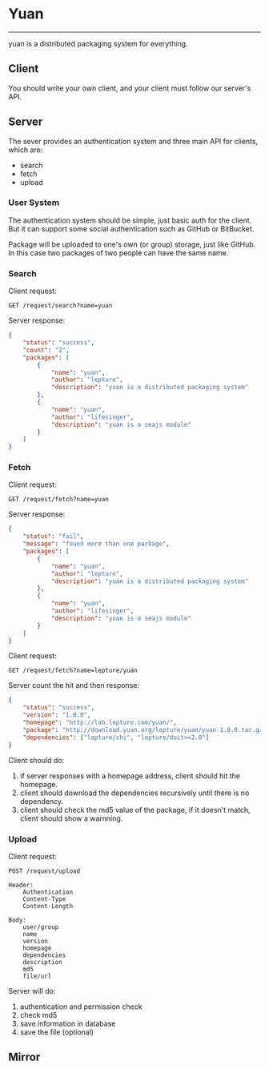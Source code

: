 # Yuan

-----------

yuan is a distributed packaging system for everything.

## Client

You should write your own client, and your client must follow our server's API.


## Server

The sever provides an authentication system and three main API for clients,
which are:

- search
- fetch
- upload


### User System

The authentication system should be simple, just basic auth for the client.
But it can support some social authentication such as GitHub or BitBucket.

Package will be uploaded to one's own (or group) storage, just like GitHub.
In this case two packages of two people can have the same name.

### Search

Client request:

```
GET /request/search?name=yuan
```

Server response:

```json
{
    "status": "success",
    "count": "2",
    "packages": [
        {
            "name": "yuan",
            "author": "lepture",
            "description": "yuan is a distributed packaging system"
        },
        {
            "name": "yuan",
            "author": "lifesinger",
            "description": "yuan is a seajs module"
        }
    ]
}
```


### Fetch

Client request:

```
GET /request/fetch?name=yuan
```

Server response:

```json
{
    "status": "fail",
    "message": "found more than one package",
    "packages": [
        {
            "name": "yuan",
            "author": "lepture",
            "description": "yuan is a distributed packaging system"
        },
        {
            "name": "yuan",
            "author": "lifesinger",
            "description": "yuan is a seajs module"
        }
    ]
}
```


Client request:

```
GET /request/fetch?name=lepture/yuan
```

Server count the hit and then response:

```json
{
    "status": "success",
    "version": "1.0.0",
    "homepage": "http://lab.lepture.com/yuan/",
    "package": "http://download.yuan.org/lepture/yuan/yuan-1.0.0.tar.gz?md5=md5hash",
    "dependencies": ["lepture/chi", "lepture/doit>=2.0"]
}
```

Client should do:

1. if server responses with a homepage address, client should hit the homepage.
2. client should download the dependencies recursively until there is no dependency.
3. client should check the md5 value of the package, if it doesn't match, client should show a warnning.


### Upload

Client request:

```
POST /request/upload

Header:
    Authentication
    Content-Type
    Content-Length

Body:
    user/group
    name
    version
    homepage
    dependencies
    description
    md5
    file/url
```

Server will do:

1. authentication and permission check
2. check md5
3. save information in database
4. save the file (optional)


## Mirror
